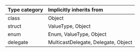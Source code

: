 |Type category  |Implicitly inherits from   |
|:--------------|:--------------------------|
|class          |Object                     |
|struct         |ValueType, Object          |
|enum           |Enum, ValueType, Object    |
|delegate       |MulticastDelegate, Delegate, Object

